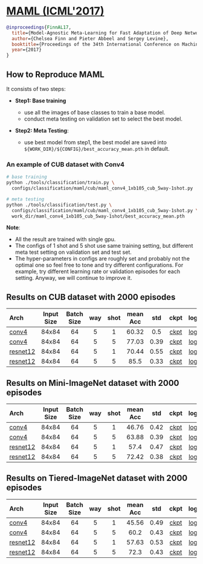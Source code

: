 <!-- [ALGORITHM] -->

# <summary><a href="https://arxiv.org/abs/1703.03400"> MAML (ICML'2017)</a></summary>

```bibtex
@inproceedings{FinnAL17,
  title={Model-Agnostic Meta-Learning for Fast Adaptation of Deep Networks},
  author={Chelsea Finn and Pieter Abbeel and Sergey Levine},
  booktitle={Proceedings of the 34th International Conference on Machine Learning},
  year={2017}
}
```
## How to Reproduce MAML

It consists of two steps:
- **Step1: Base training**
   - use all the images of base classes to train a base model.
   - conduct meta testing on validation set to select the best model.

- **Step2: Meta Testing**:
   - use best model from step1, the best model are saved into `${WORK_DIR}/${CONFIG}/best_accuracy_mean.pth` in default.



### An example of CUB dataset with Conv4
```bash
# base training
python ./tools/classification/train.py \
  configs/classification/maml/cub/maml_conv4_1xb105_cub_5way-1shot.py

# meta testing
python ./tools/classification/test.py \
  configs/classification/maml/cub/maml_conv4_1xb105_cub_5way-1shot.py \
  work_dir/maml_conv4_1xb105_cub_5way-1shot/best_accuracy_mean.pth
```

**Note**:
- All the result are trained with single gpu.
- The configs of 1 shot and 5 shot use same training setting,
  but different meta test setting on validation set and test set.
- The hyper-parameters in configs are roughly set and probably not the optimal one so
  feel free to tone and try different configurations.
  For example, try different learning rate or validation episodes for each setting.
  Anyway, we will continue to improve it.

## Results on CUB dataset with 2000 episodes

| Arch  | Input Size | Batch Size | way | shot | mean Acc | std | ckpt | log |
| :-------------- | :-----------: | :------: | :------: | :------: | :------: | :------: |:------: |:------: |
| [conv4](/configs/classification/maml/cub/maml_conv4_1xb105_cub_5way-1shot.py)  | 84x84 | 64 | 5  | 1 | 60.32 | 0.5 | [ckpt](https://download.openmmlab.com/mmfewshot/classification/maml/cub/maml_conv4_1xb105_cub_5way-1shot_20211031_125617-c00d532b.pth) | [log](https://download.openmmlab.com/mmfewshot/classification/maml/cub/maml_conv4_1xb105_cub_5way-1shot.log.json) |
| [conv4](/configs/classification/maml/cub/maml_conv4_1xb105_cub_5way-5shot.py) | 84x84 | 64 | 5 | 5 | 77.03 | 0.39 | [ckpt](https://download.openmmlab.com/mmfewshot/classification/maml/cub/maml_conv4_1xb105_cub_5way-5shot_20211031_125919-48d15b7a.pth) | [log](https://download.openmmlab.com/mmfewshot/classification/maml/cub/maml_conv4_1xb105_cub_5way-5shot.log.json) |
| [resnet12](/configs/classification/maml/cub/maml_resnet12_1xb105_cub_5way-1shot.py) | 84x84 | 64 | 5 | 1 | 70.44 | 0.55 | [ckpt](https://download.openmmlab.com/mmfewshot/classification/maml/cub/maml_resnet12_1xb105_cub_5way-1shot_20211031_130240-542c4387.pth) | [log](https://download.openmmlab.com/mmfewshot/classification/maml/cub/maml_resnet12_1xb105_cub_5way-1shot.log.json) |
| [resnet12](/configs/classification/maml/cub/maml_resnet12_1xb105_cub_5way-5shot.py) | 84x84 | 64 | 5 | 5 | 85.5 | 0.33 | [ckpt](https://download.openmmlab.com/mmfewshot/classification/maml/cub/maml_resnet12_1xb105_cub_5way-5shot_20211031_130534-1de7c6d3.pth) | [log](https://download.openmmlab.com/mmfewshot/classification/maml/cub/maml_resnet12_1xb105_cub_5way-5shot.log.json) |


## Results on Mini-ImageNet dataset with 2000 episodes

| Arch  | Input Size | Batch Size | way | shot | mean Acc | std | ckpt | log |
| :-------------- | :-----------: | :------: | :------: | :------: | :------: | :------: |:------: |:------: |
| [conv4](/configs/classification/maml/mini_imagenet/maml_conv4_1xb105_mini-imagenet_5way-1shot.py)  | 84x84 | 64 | 5  | 1 | 46.76 | 0.42 | [ckpt](https://download.openmmlab.com/mmfewshot/classification/maml/mini_imagenet/maml_conv4_1xb105_mini-imagenet_5way-1shot_20211104_072004-02e6c7a7.pth) | [log](https://download.openmmlab.com/mmfewshot/classification/maml/mini_imagenet/maml_conv4_1xb105_mini-imagenet_5way-1shot.log.json) |
| [conv4](/configs/classification/maml/mini_imagenet/maml_conv4_1xb105_mini-imagenet_5way-5shot.py) | 84x84 | 64 | 5 | 5 | 63.88 | 0.39 | [ckpt](https://download.openmmlab.com/mmfewshot/classification/maml/mini_imagenet/maml_conv4_1xb105_mini-imagenet_5way-5shot_20211104_072004-4c336eec.pth) | [log](https://download.openmmlab.com/mmfewshot/classification/maml/mini_imagenet/maml_conv4_1xb105_mini-imagenet_5way-5shot.log.json) |
| [resnet12](/configs/classification/maml/mini_imagenet/maml_resnet12_1xb105_mini-imagenet_5way-1shot.py) | 84x84 | 64 | 5 | 1 | 57.4 | 0.47 | [ckpt](https://download.openmmlab.com/mmfewshot/classification/maml/mini_imagenet/maml_resnet12_1xb105_mini-imagenet_5way-1shot_20211104_105317-d1628e14.pth) | [log](https://download.openmmlab.com/mmfewshot/classification/maml/mini_imagenet/maml_resnet12_1xb105_mini-imagenet_5way-1shot.log.json) |
| [resnet12](/configs/classification/maml/mini_imagenet/maml_resnet12_1xb105_mini-imagenet_5way-5shot.py) | 84x84 | 64 | 5 | 5 | 72.42 | 0.38 | [ckpt](https://download.openmmlab.com/mmfewshot/classification/maml/mini_imagenet/maml_resnet12_1xb105_mini-imagenet_5way-5shot_20211104_105516-13547c7b.pth) | [log](https://download.openmmlab.com/mmfewshot/classification/maml/mini_imagenet/maml_resnet12_1xb105_mini-imagenet_5way-5shot.log.json) |


## Results on Tiered-ImageNet dataset with 2000 episodes

| Arch  | Input Size | Batch Size | way | shot | mean Acc | std | ckpt | log |
| :-------------- | :-----------: | :------: | :------: | :------: | :------: | :------: |:------: |:------: |
| [conv4](/configs/classification/maml/tiered_imagenet/maml_conv4_1xb105_tiered-imagenet_5way-1shot.py)  | 84x84 | 64 | 5  | 1 | 45.56 | 0.49 | [ckpt](https://download.openmmlab.com/mmfewshot/classification/maml/tiered_imagenet/maml_conv4_1xb105_tiered-imagenet_5way-1shot_20211104_110055-a08f6d09.pth) | [log](https://download.openmmlab.com/mmfewshot/classification/maml/tiered_imagenet/maml_conv4_1xb105_tiered-imagenet_5way-1shot.log.json) |
| [conv4](/configs/classification/maml/tiered_imagenet/maml_conv4_1xb105_tiered-imagenet_5way-5shot.py) | 84x84 | 64 | 5 | 5 | 60.2 | 0.43  | [ckpt](https://download.openmmlab.com/mmfewshot/classification/maml/tiered_imagenet/maml_conv4_1xb105_tiered-imagenet_5way-5shot_20211104_110734-88a559bc.pth) | [log](https://download.openmmlab.com/mmfewshot/classification/maml/tiered_imagenet/maml_conv4_1xb105_tiered-imagenet_5way-5shot.log.json) |
| [resnet12](/configs/classification/maml/tiered_imagenet/maml_resnet12_1xb105_tiered-imagenet_5way-1shot.py) | 84x84 | 64 | 5 | 1 | 57.63 | 0.53  | [ckpt](https://download.openmmlab.com/mmfewshot/classification/maml/tiered_imagenet/maml_resnet12_1xb105_tiered-imagenet_5way-1shot_20211104_115442-340cb23f.pth) | [log](https://download.openmmlab.com/mmfewshot/classification/maml/tiered_imagenet/maml_resnet12_1xb105_tiered-imagenet_5way-1shot.log.json) |
| [resnet12](/configs/classification/maml/tiered_imagenet/maml_resnet12_1xb105_tiered-imagenet_5way-5shot.py) | 84x84 | 64 | 5 | 5 | 72.3 | 0.43 | [ckpt](https://download.openmmlab.com/mmfewshot/classification/maml/tiered_imagenet/maml_resnet12_1xb105_tiered-imagenet_5way-5shot_20211104_115442-95920719.pth) | [log](https://download.openmmlab.com/mmfewshot/classification/maml/tiered_imagenet/maml_resnet12_1xb105_tiered-imagenet_5way-5shot.log.json) |
